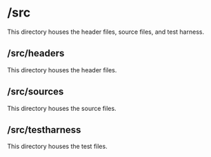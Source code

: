 # /src

This directory houses the header files, source files, and test harness.

## /src/headers

This directory houses the header files.

## /src/sources

This directory houses the source files.

## /src/testharness

This directory houses the test files.
